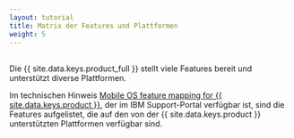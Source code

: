 ```yaml
---
layout: tutorial
title: Matrix der Features und Plattformen
weight: 5
---
```

<!-- NLS_CHARSET=UTF-8 -->
<br/>
Die {{ site.data.keys.product_full }} stellt viele Features bereit und unterstützt diverse Plattformen.



Im technischen Hinweis [Mobile OS feature mapping for {{ site.data.keys.product }}](http://www.ibm.com/support/docview.wss?uid=swg27039422),
der im IBM Support-Portal verfügbar ist, sind die Features aufgelistet, die auf den von der
{{ site.data.keys.product }} unterstützten Plattformen verfügbar sind. 
